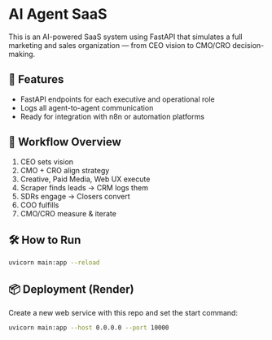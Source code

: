 # AI Agent SaaS

This is an AI-powered SaaS system using FastAPI that simulates a full marketing and sales organization — from CEO vision to CMO/CRO decision-making.

## 🚀 Features
- FastAPI endpoints for each executive and operational role
- Logs all agent-to-agent communication
- Ready for integration with n8n or automation platforms

## 🧠 Workflow Overview

1. CEO sets vision
2. CMO + CRO align strategy
3. Creative, Paid Media, Web UX execute
4. Scraper finds leads → CRM logs them
5. SDRs engage → Closers convert
6. COO fulfills
7. CMO/CRO measure & iterate

## 🛠 How to Run

```bash
uvicorn main:app --reload
```

## 📦 Deployment (Render)

Create a new web service with this repo and set the start command:

```bash
uvicorn main:app --host 0.0.0.0 --port 10000
```
